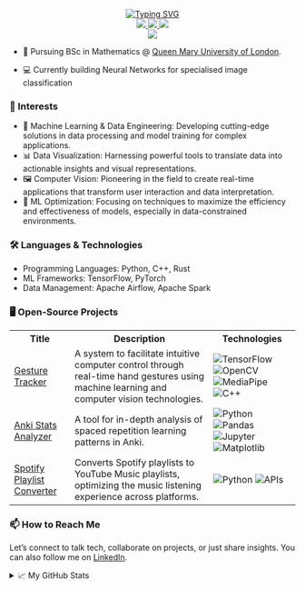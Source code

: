 <p align="center">
<a href="https://github.com/seanima9">
    <img src="https://readme-typing-svg.demolab.com?font=Georgia&size=18&duration=2000&pause=100&multiline=true&width=500&height=80&lines=Sean+Imani;Undergraduate+Student+%7C+Software+Engineer;AI+%7C+Computer+Vision+%7C+Modelling" alt="Typing SVG" />
</a>
<br/>

<a href="https://www.linkedin.com/in/sean-imani-bb48a62a0/">
    <img src="https://img.shields.io/badge/-LinkedIn-blue?style=flat-square&logo=linkedin">
</a>
<a href="mailto:imanisean9@gmail.com">
    <img src="https://img.shields.io/badge/-Email-red?style=flat-square&logo=gmail&logoColor=white">
</a>
<a href="https://github.com/seanima9/resume">
    <img src="https://img.shields.io/badge/Resume-PDF-red?style=flat-square&logo=adobe">
</a>
<!-- Add more badges if needed -->

<br/> 
<a href="https://github.com/seanima9">
    <img src="https://github-stats-alpha.vercel.app/api?username=seanima9&cc=22272e&tc=37BCF6&ic=fff&bc=0000">
</a>

</p>

* 📖 Pursuing BSc in Mathematics @ [Queen Mary University of London](https://www.qmul.ac.uk/).
  
* 💻 Currently building Neural Networks for specialised image classification
  
### 👀 Interests
* 🧠 Machine Learning & Data Engineering: Developing cutting-edge solutions in data processing and model training for complex applications.
* 📊 Data Visualization: Harnessing powerful tools to translate data into actionable insights and visual representations.
* 🖼️ Computer Vision: Pioneering in the field to create real-time applications that transform user interaction and data interpretation.
* 🤖 ML Optimization: Focusing on techniques to maximize the efficiency and effectiveness of models, especially in data-constrained environments.
  
### 🛠️ Languages & Technologies

* Programming Languages: Python, C++, Rust
* ML Frameworks: TensorFlow, PyTorch
* Data Management: Apache Airflow, Apache Spark

### 🖥️ Open-Source Projects
<table>
<tr><th>Title</th><th>Description</th><th>Technologies</th></tr>
<tr>
<td><a href="https://github.com/seanima9/GestureTracker">Gesture Tracker</a></td>
<td>A system to facilitate intuitive computer control through real-time hand gestures using machine learning and computer vision technologies.</td>
<td>
    <img alt="TensorFlow" src="https://img.shields.io/badge/TensorFlow-black?style=flat-square&logo=tensorflow">
    <img alt="OpenCV" src="https://img.shields.io/badge/OpenCV-black?style=flat-square&logo=opencv">
    <img alt="MediaPipe" src="https://img.shields.io/badge/MediaPipe-black?style=flat-square">
    <img alt="C++" src="https://img.shields.io/badge/C++-black?style=flat-square&logo=cplusplus">
</td>
</tr>
<tr>
<td><a href="https://github.com/seanima9/AnkiStatsAnalyzer">Anki Stats Analyzer</a></td>
<td>A tool for in-depth analysis of spaced repetition learning patterns in Anki.</td>
<td>
    <img alt="Python" src="https://img.shields.io/badge/Python-black?style=flat-square&logo=python">
    <img alt="Pandas" src="https://img.shields.io/badge/Pandas-black?style=flat-square&logo=pandas">
    <img alt="Jupyter" src="https://img.shields.io/badge/Jupyter-black?style=flat-square&logo=jupyter">
    <img alt="Matplotlib" src="https://img.shields.io/badge/Matplotlib-black?style=flat-square&logo=matplotlib">
</td>
</tr>
<tr>
<td><a href="https://github.com/seanima9/SpotifyToYoutubeMusic">Spotify Playlist Converter</a></td>
<td>Converts Spotify playlists to YouTube Music playlists, optimizing the music listening experience across platforms.</td>
<td>
    <img alt="Python" src="https://img.shields.io/badge/Python-black?style=flat-square&logo=python">
    <img alt="APIs" src="https://img.shields.io/badge/APIs-black?style=flat-square&logo=spotify">
</td>
</tr>
</table>

### 📫 How to Reach Me
Let’s connect to talk tech, collaborate on projects, or just share insights. You can also follow me on [LinkedIn](https://www.linkedin.com/in/sean-imani-bb48a62a0/).

<details>
<summary>📈 My GitHub Stats</summary>
<br>

![](http://github-profile-summary-cards.vercel.app/api/cards/profile-details?username=seanima9&theme=dracula) 

![](http://github-profile-summary-cards.vercel.app/api/cards/repos-per-language?username=seanima9&theme=dracula) 
![](http://github-profile-summary-cards.vercel.app/api/cards/most-commit-language?username=seanima9&theme=dracula)

</details>
